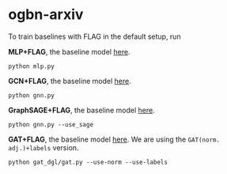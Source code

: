 # ogbn-arxiv

To train baselines with FLAG in the default setup, run

**MLP+FLAG**, the baseline model [here](https://github.com/snap-stanford/ogb/tree/master/examples/nodeproppred/arxiv).
                    
    python mlp.py

**GCN+FLAG**, the baseline model [here](https://github.com/snap-stanford/ogb/tree/master/examples/nodeproppred/arxiv).

    python gnn.py

**GraphSAGE+FLAG**, the baseline model [here](https://github.com/snap-stanford/ogb/tree/master/examples/nodeproppred/arxiv).
        
    python gnn.py --use_sage

**GAT+FLAG**, the baseline model [here](https://github.com/Espylapiza/dgl/tree/master/examples/pytorch/ogb/ogbn-arxiv). We are using the `GAT(norm. adj.)+labels` version.
        
    python gat_dgl/gat.py --use-norm --use-labels
